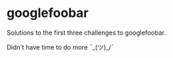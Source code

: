 # googlefoobar

Solutions to the first three challenges to googlefoobar.

Didn't have time to do more ¯\_(ツ)_/¯
